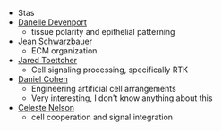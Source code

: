 - Stas
- [Danelle Devenport](https://molbio.princeton.edu/people/danelle-devenport)
	- tissue polarity and epithelial patterning
- [Jean Schwarzbauer](https://molbio.princeton.edu/people/jean-e-schwarzbauer)
	- ECM organization
- [Jared Toettcher](https://molbio.princeton.edu/people/jared-e-toettcher)
	- Cell signaling processing, specifically RTK
- [Daniel Cohen](https://mae.princeton.edu/people/faculty/cohen)
	- Engineering artificial cell arrangements
	- Very interesting, I don't know anything about this
- [Celeste Nelson](https://cbe.princeton.edu/people/celeste-nelson)
	- cell cooperation and signal integration